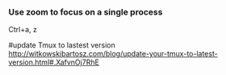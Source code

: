 ### Use zoom to focus on a single process
Ctrl+a, z





























#update Tmux to lastest version   
http://witkowskibartosz.com/blog/update-your-tmux-to-latest-version.html#.XafvnOj7RhE
